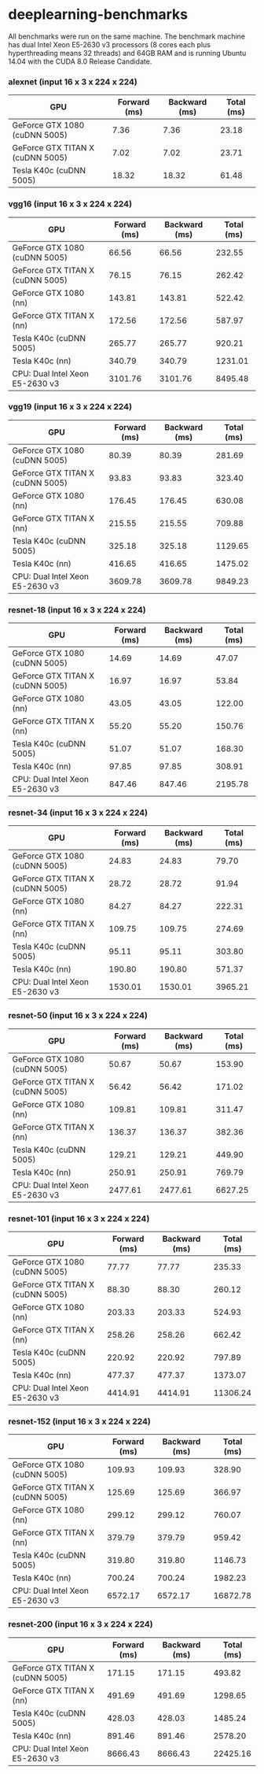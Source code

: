 # deeplearning-benchmarks

All benchmarks were run on the same machine. The benchmark machine has dual Intel Xeon E5-2630 v3 processors
(8 cores each plus hyperthreading means 32 threads) and 64GB RAM and is running Ubuntu 14.04 with the CUDA 8.0 Release Candidate.

### alexnet (input 16 x 3 x 224 x 224)

|GPU|Forward (ms)|Backward (ms)|Total (ms)|
|---|---|---|---|
|GeForce GTX 1080 (cuDNN 5005)|7.36|7.36|23.18|
|GeForce GTX TITAN X (cuDNN 5005)|7.02|7.02|23.71|
|Tesla K40c (cuDNN 5005)|18.32|18.32|61.48|


### vgg16 (input 16 x 3 x 224 x 224)

|GPU|Forward (ms)|Backward (ms)|Total (ms)|
|---|---|---|---|
|GeForce GTX 1080 (cuDNN 5005)|66.56|66.56|232.55|
|GeForce GTX TITAN X (cuDNN 5005)|76.15|76.15|262.42|
|GeForce GTX 1080 (nn)|143.81|143.81|522.42|
|GeForce GTX TITAN X (nn)|172.56|172.56|587.97|
|Tesla K40c (cuDNN 5005)|265.77|265.77|920.21|
|Tesla K40c (nn)|340.79|340.79|1231.01|
|CPU: Dual Intel Xeon E5-2630 v3|3101.76|3101.76|8495.48|


### vgg19 (input 16 x 3 x 224 x 224)  

|GPU|Forward (ms)|Backward (ms)|Total (ms)|
|---|---|---|---|
|GeForce GTX 1080 (cuDNN 5005)|80.39|80.39|281.69|
|GeForce GTX TITAN X (cuDNN 5005)|93.83|93.83|323.40|
|GeForce GTX 1080 (nn)|176.45|176.45|630.08|
|GeForce GTX TITAN X (nn)|215.55|215.55|709.88|
|Tesla K40c (cuDNN 5005)|325.18|325.18|1129.65|
|Tesla K40c (nn)|416.65|416.65|1475.02|
|CPU: Dual Intel Xeon E5-2630 v3|3609.78|3609.78|9849.23|


### resnet-18 (input 16 x 3 x 224 x 224)

|GPU|Forward (ms)|Backward (ms)|Total (ms)|
|---|---|---|---|
|GeForce GTX 1080 (cuDNN 5005)|14.69|14.69|47.07|
|GeForce GTX TITAN X (cuDNN 5005)|16.97|16.97|53.84|
|GeForce GTX 1080 (nn)|43.05|43.05|122.00|
|GeForce GTX TITAN X (nn)|55.20|55.20|150.76|
|Tesla K40c (cuDNN 5005)|51.07|51.07|168.30|
|Tesla K40c (nn)|97.85|97.85|308.91|
|CPU: Dual Intel Xeon E5-2630 v3|847.46|847.46|2195.78|


### resnet-34 (input 16 x 3 x 224 x 224)

|GPU|Forward (ms)|Backward (ms)|Total (ms)|
|---|---|---|---|
|GeForce GTX 1080 (cuDNN 5005)|24.83|24.83|79.70|
|GeForce GTX TITAN X (cuDNN 5005)|28.72|28.72|91.94|
|GeForce GTX 1080 (nn)|84.27|84.27|222.31|
|GeForce GTX TITAN X (nn)|109.75|109.75|274.69|
|Tesla K40c (cuDNN 5005)|95.11|95.11|303.80|
|Tesla K40c (nn)|190.80|190.80|571.37|
|CPU: Dual Intel Xeon E5-2630 v3|1530.01|1530.01|3965.21|


### resnet-50 (input 16 x 3 x 224 x 224)

|GPU|Forward (ms)|Backward (ms)|Total (ms)|
|---|---|---|---|
|GeForce GTX 1080 (cuDNN 5005)|50.67|50.67|153.90|
|GeForce GTX TITAN X (cuDNN 5005)|56.42|56.42|171.02|
|GeForce GTX 1080 (nn)|109.81|109.81|311.47|
|GeForce GTX TITAN X (nn)|136.37|136.37|382.36|
|Tesla K40c (cuDNN 5005)|129.21|129.21|449.90|
|Tesla K40c (nn)|250.91|250.91|769.79|
|CPU: Dual Intel Xeon E5-2630 v3|2477.61|2477.61|6627.25|


### resnet-101 (input 16 x 3 x 224 x 224)

|GPU|Forward (ms)|Backward (ms)|Total (ms)|
|---|---|---|---|
|GeForce GTX 1080 (cuDNN 5005)|77.77|77.77|235.33|
|GeForce GTX TITAN X (cuDNN 5005)|88.30|88.30|260.12|
|GeForce GTX 1080 (nn)|203.33|203.33|524.93|
|GeForce GTX TITAN X (nn)|258.26|258.26|662.42|
|Tesla K40c (cuDNN 5005)|220.92|220.92|797.89|
|Tesla K40c (nn)|477.37|477.37|1373.07|
|CPU: Dual Intel Xeon E5-2630 v3|4414.91|4414.91|11306.24|


### resnet-152 (input 16 x 3 x 224 x 224)

|GPU|Forward (ms)|Backward (ms)|Total (ms)|
|---|---|---|---|
|GeForce GTX 1080 (cuDNN 5005)|109.93|109.93|328.90|
|GeForce GTX TITAN X (cuDNN 5005)|125.69|125.69|366.97|
|GeForce GTX 1080 (nn)|299.12|299.12|760.07|
|GeForce GTX TITAN X (nn)|379.79|379.79|959.42|
|Tesla K40c (cuDNN 5005)|319.80|319.80|1146.73|
|Tesla K40c (nn)|700.24|700.24|1982.23|
|CPU: Dual Intel Xeon E5-2630 v3|6572.17|6572.17|16872.78|


### resnet-200 (input 16 x 3 x 224 x 224)

|GPU|Forward (ms)|Backward (ms)|Total (ms)|
|---|---|---|---|
|GeForce GTX TITAN X (cuDNN 5005)|171.15|171.15|493.82|
|GeForce GTX TITAN X (nn)|491.69|491.69|1298.65|
|Tesla K40c (cuDNN 5005)|428.03|428.03|1485.24|
|Tesla K40c (nn)|891.46|891.46|2578.20|
|CPU: Dual Intel Xeon E5-2630 v3|8666.43|8666.43|22425.16|

